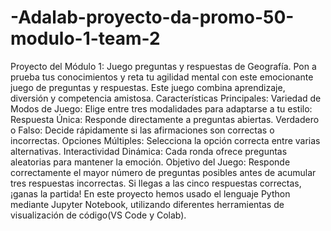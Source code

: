 # -Adalab-proyecto-da-promo-50-modulo-1-team-2
Proyecto del Módulo 1: Juego preguntas y respuestas de Geografía.
Pon a prueba tus conocimientos y reta tu agilidad mental con este emocionante juego de preguntas y respuestas. Este juego combina aprendizaje, diversión y competencia amistosa.
Características Principales:
Variedad de Modos de Juego: Elige entre tres modalidades para adaptarse a tu estilo:
Respuesta Única: Responde directamente a preguntas abiertas.
Verdadero o Falso: Decide rápidamente si las afirmaciones son correctas o incorrectas.
Opciones Múltiples: Selecciona la opción correcta entre varias alternativas.
Interactividad Dinámica: Cada ronda ofrece preguntas aleatorias para mantener la emoción.
Objetivo del Juego:
Responde correctamente el mayor número de preguntas posibles antes de acumular tres respuestas incorrectas. Si llegas a las cinco respuestas correctas, ¡ganas la partida!
En este proyecto hemos usado el lenguaje Python mediante Jupyter Notebook, utilizando diferentes herramientas de visualización de código(VS Code y Colab).
